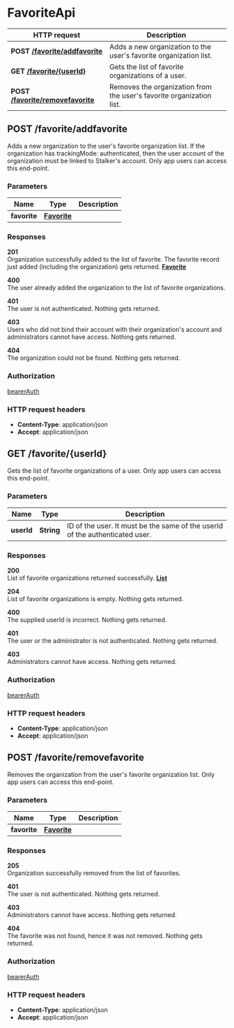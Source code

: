 # FavoriteApi

HTTP request | Description
------------- | -------------
**POST** [**/favorite/addfavorite**](FavoriteApi.md#addFavoriteOrganization) | Adds a new organization to the user's favorite organization list.
**GET** [**/favorite/{userId}**](FavoriteApi.md#getFavoriteOrganizationList) | Gets the list of favorite organizations of a user.
**POST** [**/favorite/removefavorite**](FavoriteApi.md#removeFavoriteOrganization) | Removes the organization from the user's favorite organization list.


<a name="addFavoriteOrganization"></a>
## **POST** /favorite/addfavorite

Adds a new organization to the user's favorite organization list. If the organization has trackingMode: authenticated, then the user account of the organization must be linked to Stalker's account. Only app users can access this end-point.

### Parameters

Name | Type | Description 
------------- | ------------- | -------------
 **favorite** | [**Favorite**](../model/Favorite.md)|  |

### Responses
**201**  
Organization successfully added to the list of favorite. The favorite record just added (including the organization) gets returned. [**Favorite**](../model/Favorite.md)

**400**  
The user already added the organization to the list of favorite organizations.

**401**  
The user is not authenticated. Nothing gets returned.

**403**  
Users who did not bind their account with their organization's account and administrators cannot have access. Nothing gets returned.

**404**  
The organization could not be found. Nothing gets returned.

### Authorization

[bearerAuth](../overview.md#bearerAuth)

### HTTP request headers

- **Content-Type**: application/json
- **Accept**: application/json

<a name="getFavoriteOrganizationList"></a>
## **GET** /favorite/{userId}

Gets the list of favorite organizations of a user.  Only app users can access this end-point.

### Parameters

Name | Type | Description 
------------- | ------------- | -------------
 **userId** | **String**| ID of the user. It must be the same of the userId of the authenticated user.

### Responses
**200**  
List of favorite organizations returned successfully. [**List**](../model/Organization.md)

**204**  
List of favorite organizations is empty. Nothing gets returned.

**400**  
The supplied userId is incorrect. Nothing gets returned.

**401**  
The user or the administrator is not authenticated. Nothing gets returned.

**403**  
Administrators cannot have access. Nothing gets returned.

### Authorization

[bearerAuth](../overview.md#bearerAuth)

### HTTP request headers

- **Content-Type**: application/json
- **Accept**: application/json

<a name="removeFavoriteOrganization"></a>
## **POST** /favorite/removefavorite

Removes the organization from the user's favorite organization list. Only app users can access this end-point.

### Parameters

Name | Type | Description 
------------- | ------------- | -------------
 **favorite** | [**Favorite**](../model/Favorite.md)|  |

### Responses
**205**  
Organization successfully removed from the list of favorites.

**401**  
The user is not authenticated. Nothing gets returned.

**403**  
Administrators cannot have access. Nothing gets returned.

**404**  
The favorite was not found, hence it was not removed. Nothing gets returned.

### Authorization

[bearerAuth](../overview.md#bearerAuth)

### HTTP request headers

- **Content-Type**: application/json
- **Accept**: application/json

